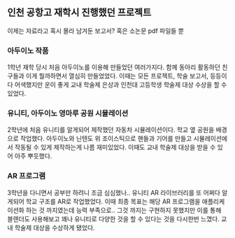 ## 인천 공항고 재학시 진행했던 프로젝트   
이제는 자료라고 혹시 몰라 남겨둔 보고서? 혹은 소논문 pdf 파일들 뿐

### 아두이노 작품
1학년 재학 당시 처음 아두이노를 이용해 만들었던 여러가지다. 함께 동아리 활동하던 친구들과 이게 뭘까하면서 열심히 만들었었다. 
이때는 모든 프로젝트, 학술 보고서, 등등이 다 어색했지만 운이 좋게 교내 학술제 은상과 인천대 고등학생 학술제 대상 수상을 할 수 있었다.

### 유니티, 아두이노 영마루 공원 시뮬레이션
2학년에 처음 유니티를 알게되어 제작했던 자동차 시뮬레이션이다. 학교 옆 공원을 배경으로 작업했다. 아두이노와 닌텐도 위 조이스틱으로
핸들과 기어를 만들고 시뮬레이션에서 작동될 수 있게 제작하는게 나름 재미있었다. 이때도 교내 학술제 대상을 받을 수 있어 아주 뿌듯했다.

### AR 프로그램
3학년을 다니면서 공부만 하려니 조금 심심했나.. 유니티 AR 라이브러리를 또 어쩌다 알게되어 학교 구조를 AR로 작업했었다.
이때 최종 목표는 해당 AR 프로그램을 애플리케이션화 하는 것 까지였는데 능력 부족으로.. 그것 까지는 구현하지 못했지만
이를 통해 블렌더도 사용해보고 꽤나 유니티로 다양한 것을 할 수 있다는 것을 다시한번 느꼈다. 교내 학술제 대상을 수상하게 됐었다.
